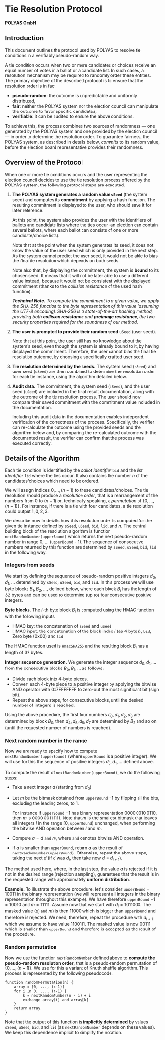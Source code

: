 # Tie Resolution Protocol 

**POLYAS GmbH**


Introduction
--------------------------------------------------------------------------

This document outlines the protocol used by POLYAS to resolve tie
conditions in a verifiably pseudo-random way.

A tie condition occurs when two or more candidates or choices receive an
equal number of votes in a ballot or a candidate list. In such cases, a resolution
mechanism may be required to randomly order these entities.  The primary
objective of the described protocol is to ensure that the resolution
order is in fact

- **pseudo-random**: the outcome is unpredictable and uniformly
  distributed,
- **fair**: neither the POLYAS system nor the election council can
  manipulate the outcome to favor specific candidates,
- **verifiable**: it can be audited to ensure the above conditions.

To achieve this, the process combines two sources of randomness — one
generated by the POLYAS system and one provided by the election council
— in order to determine the resolution order.  To guarantee fairness,
the POLYAS system, as described in details below, *commits* to its random
value, before the election board representative provides their randomness.

Overview of the Protocol
--------------------------------------------------------------------------

When one or more tie conditions occurs and the user representing the
election council decides to use the tie resolution process offered by
the POLYAS system, the following protocol steps are executed.

1. **The POLYAS system generates a random value `sSeed`** (the system
   seed) and computes its **commitment** by applying a hash function.
   The resulting commitment is displayed to the user, who should save it
   for later reference.

   At this point, the system also provides the user with the identifiers of
   ballots and candidate lists where the ties occur (an election can contain
   several ballots, where each ballot can consists of one or more
   candidate/choice lists).

   Note that at the point when the system generates its seed, it does
   not know the value of the user seed which is only provided in the
   next step. As the system cannot predict the user seed, it would not
   be able to bias the final tie resolution which depends on both
   seeds.

   Note also that, by displaying the commitment, the system is **bound** to
   its chosen seed. It means that it will not be later able to use a
   different value instead, because it would not be consistent with the
   displayed commitment (thanks to the _collision resistance_ of the
   used hash function).

   _**Technical Note.** To compute the commitment to a given value, we
   apply the SHA-256 function to the byte representation of this value
   (assuming the UTF-8 encoding).  SHA-256 is a state-of-the-art hashing
   method, providing both __collision resistance__ and __preimage
   resistance__, the two security properties required for the soundness
   of our method._

2. **The user is prompted to provide their random seed** `uSeed`
   (user seed).

   Note that at this point, the user still has no knowledge about the
   system's seed, even though the system is already bound to it,
   by having displayed the commitment. Therefore, the user cannot bias the
   final tie resolution outcome, by choosing a specifically crafted
   user seed.

3. **Tie resolution determined by the seeds.** The system seed (`sSeed`)
   and user seed (`uSeed`) are then combined to determine the resolution 
   order for each tie instance, using the algorithm detailed below.

4. **Audit data.** The commitment, the system seed (`sSeed`), and the 
   user seed (`uSeed`) are included in the final result documentation, 
   along with the outcome of the tie resolution process. The user should 
   now compare their saved commitment with the commitment value included in 
   the documentation.

   Including this audit data in the documentation enables independent
   verification of the correctness of the process. Specifically, the
   verifier can re-calculate the outcome using the provided seeds and
   the algorithm below and, by comparing the re-calculated outcome with
   the documented result, the verifier can confirm that the process was
   executed correctly.


Details of the Algorithm
--------------------------------------------------------------------------

Each tie condition is identified by the *ballot identifier* `bid` and
the *list identifier* `lid` where the ties occur. It also contains the
number $n$ of the candidates/choices which need to be ordered.

We will assign indices $0, \dots, (n-1)$ to these candidates/choices.
The tie resolution should produce a _resolution order_, that is a
rearrangement of the numbers from  $0$ to $(n-1)$ or, technically
speaking, a _permutation_ of $\{ 0, \dots, (n-1)\}$. For instance, if
there is a tie with four candidates, a tie resolution could output 
$1, 0, 2, 3$.

We describe now in details how this resolution order is computed for
the given tie instance defined by `sSeed`, `uSeed`, `bid`, `lid`, and
$n$.
The central building block of the resolution algorithm is function
`nextRandomNumber(upperBound)` which returns the next pseudo-random
number in range 0, ... (`upperBound` - 1). The sequence of consecutive
numbers returned by this function are determined by `sSeed`, `uSeed`,
`bid`, `lid` in the following way.

### Integers from seeds

We start by defining the sequence of pseudo-random positive integers
$d_0, d_1, \dots$ determined by `sSeed`, `uSeed`, `bid`, and `lid`.  In
this process we will use byte blocks $B_1, B_2, \dots$, defined below,
where each block $B_i$ has the length of 32 bytes and can be used to
determine (up to) four consecutive positive integers.

**Byte blocks.**
The $i$-th byte block $B_i$ is computed using the HMAC function with
the following inputs:

* HMAC key: the concatenation of `sSeed` and `uSeed`
* HMAC input: the concatenation of
  the block index $i$ (as 4 bytes), `bid`, Zero byte (0x00) and `lid`

The HMAC function used is `HmacSHA256` and the resulting block $B_i$ has
a length of 32 bytes.

**Integer sequence generation.**
We generate the integer sequence $d_0, d_1, \dots$ from the
consecutive blocks $B_0, B_1, \dots$ as follows:

- Divide each block into 4-byte pieces.
- Convert each 4-byte piece to a positive integer by applying the
  bitwise AND operator with 0x7FFFFFFF to zero-out the most
  significant bit (sign bit).
- Repeat the above steps, for consecutive blocks, until the desired
  number of integers is reached.

Using the above procedure, the first four numbers $d_0, d_1, d_2, d_3$
are determined by block $B_0$, then $d_4, d_5, d_6, d_7$ are determined by
$B_2$ and so on (until the requested number of numbers is reached).

### Next random number in the range

Now we are ready to specify how to compute
`nextRandomNumber(upperBound)` (where `upperBound` is a positive
integer). We will use for this the sequence of positive integers $d_0,
d_1, \dots$ defined above.

To compute the result of `nextRandomNumber(upperBound)`, we do the
following steps:

- Take a next integer $d$ (starting from $d_0$)

- Let $m$ be the bitmask obtained from `upperBound` $- 1$ by flipping
  all the bits, excluding the leading zeros, to 1. 

  For instance if `upperBound` $- 1$ has binary representation
  $0000\,0010\,0110$, then $m$ is $0000\,0011\,1111$. Note that $m$ is
  the smallest bitmask that leaves all integers $l$ in the range
  [0, `upperBound`) unchanged, when performing the bitwise AND operation
  between $l$ and $m$.

- Compute $a = d \ \mathtt{and} \ m$, where $\mathtt{and}$ denotes
  bitwise AND operation.

- If $a$ is smaller than `upperBound`, return $a$ as the result of
  `nextRandomNumber(upperBound)`. Otherwise, repeat the above steps,
  taking the next $d$ (if $d$ was $d_i$, then take now $d =d_{i+1}$).

The method used here, where, in the last step, the value $a$ is rejected
if it is not in the desired range (rejection sampling), guarantees that
the result is in the requested range with approximately **uniform
distribution**.

**Example.** To illustrate the above procedure, let's consider
`upperBound` = $10011$ in the binary representation (we will represent
all integers in the binary representation throughout this example). We
have therefore `upperBound` $- 1 = 10010$ and $m = 11111$.  Assume now
that we start with $d_i = 1011000$. The masked value $(d_i \
\mathtt{and} \ m)$ is then $11000$ which is bigger than `upperBound` and
therefore is rejected. We need, therefore, repeat the procedure with
$d_{i+1}$ which we assume to have value $1100111$. The masked value is
now $00111$ which is smaller than `upperBound` and therefore is accepted
as the result of the procedure.

### Random permutation

Now we use the function `nextRandomNumber` defined above to **compute the
pseudo-random resolution order**, that is a pseudo-random permutation of $\{ 0, \dots, (n-1)\}$.
We use for this a variant of Knuth shuffle
algorithm.  This process is represented by the following pseudocode.

```
function randomPermutation(n) {
    array = [0, ..., (n-1)]
    for i in 0, ..., (n-1) {
        k = nextRandomNumber(n - i) + i
        exchange array[i] and array[k]
    }
    return array
}
```

Note that the output of this function is **implicitly determined** by
values `sSeed`, `uSeed`, `bid`, and `lid` (as `nextRandomNumber` depends
on these values). We keep this dependence implicit to simplify the
notation.

